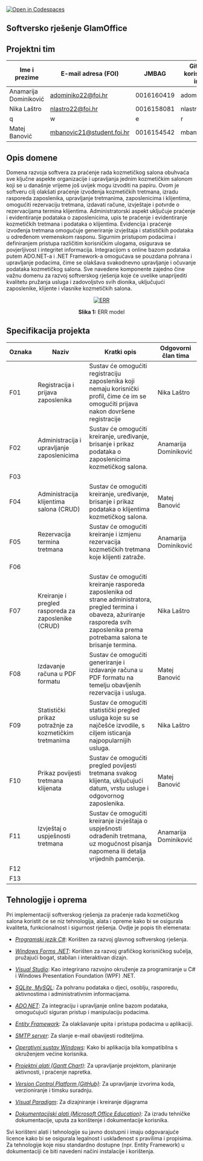 [![Open in Codespaces](https://classroom.github.com/assets/launch-codespace-2972f46106e565e64193e422d61a12cf1da4916b45550586e14ef0a7c637dd04.svg)](https://classroom.github.com/open-in-codespaces?assignment_repo_id=16557477)



## Softversko rješenje GlamOffice

## Projektni tim

Ime i prezime | E-mail adresa (FOI) | JMBAG | Github korisničko ime
------------  | ------------------- | ----- | ---------------------
Anamarija Dominiković | adominiko22@foi.hr | 0016160419 | adominiko22
Nika Laštro | nlastro22@foi.hr | 0016158081 | nlastro22
q | w | e | r
Matej Banović | mbanovic21@student.foi.hr | 0016154542 | mbanovic21

## Opis domene
Domena razvoja softvera za praćenje rada kozmetičkog salona obuhvaća sve ključne aspekte organizacije i upravljanja jednim kozmetičkim salonom koji se u današnje vrijeme još uvijek mogu izvoditi na papiru. Ovom je softveru cilj olakšati praćenje izvođenja kozmetičkih tretmana, izradu rasporeda zaposlenika, upravljanje tretmanima, zaposlenicima i klijentima, omogućiti rezervaciju tretmana, izdavati račune, izvještaje i potvrde o rezervacijama termina klijentima. Administratorski aspekt uključuje praćenje i evidentiranje podataka o zaposlenicima, upis te praćenje i evidentiranje kozmetičkih tretmana i podataka o klijentima. Evidencija i praćenje izvođenja tretmana omogućuje generiranje izvještaja i statističkih podataka u određenom vremenskom rasponu. Sigurnim pristupom podacima i definiranjem pristupa različitim korisničkim ulogama, osigurava se povjerljivost i integritet informacija. Integracijom s online bazom podataka putem ADO.NET-a i .NET Framework-a omogućava se pouzdana pohrana i upravljanje podacima, čime se olakšava svakodnevno upravljanje i očuvanje podataka kozmetičkog salona. Sve navedene komponente zajedno čine važnu domenu za razvoj softverskog rješenja koje će uvelike unaprijediti kvalitetu pružanja usluga i zadovoljstvo svih dionika, uključujući zaposlenike, klijente i vlasnike kozmetičkih salona.

<p align="center">
  <a href="https://github.com/foivz/rpp24-adominiko-kuremovic-nlastro-mbanovic/blob/master-docs/Documentation/ERRv1.4.jpg.png">
    <img src="https://github.com/foivz/rpp24-adominiko-kuremovic-nlastro-mbanovic/blob/master-docs/Documentation/ERRv1.4.jpg.png" alt="ERR">
  </a>
</p>

<p align="center">
  <strong>Slika 1:</strong> ERR model
</p>

## Specifikacija projekta


Oznaka | Naziv | Kratki opis | Odgovorni član tima
------ | ----- | ----------- | -------------------
F01 | Registracija i prijava zaposlenika | Sustav će omogućiti registraciju zaposlenika koji nemaju korisnički profil, čime će im se omogućiti prijava nakon dovršene registracije | Nika Laštro
F02 | Administracija i upravljanje zaposlenicima | Sustav će omogućiti kreiranje, uređivanje, brisanje i prikaz podataka o zaposlenicima kozmetičkog salona. | Anamarija Dominiković
F03 |
F04 | Administracija klijentima salona (CRUD) | Sustav će omogućiti kreiranje, uređivanje, brisanje i prikaz podataka o klijentima kozmetičkog salona. | Matej Banović
F05 | Rezervacija termina tretmana | Sustav će omogućiti kreiranje i izmjenu rezervacija kozmetičkih tretmana koje klijenti zatraže. | Anamarija Dominiković
F06 |
F07 | Kreiranje i pregled rasporeda za zaposlenike (CRUD) | Sustav će omogućiti kreiranje rasporeda zaposlenika od strane administratora,  pregled termina i obaveza, ažuriranje rasporeda svih zaposlenika prema potrebama salona te brisanje termina. | Nika Laštro
F08 | Izdavanje računa u PDF formatu | Sustav će omogućiti generiranje i izdavanje računa u PDF formatu na temelju obavljenih rezervacija i usluga. | Matej Banović
F09 | Statistički prikaz potražnje za kozmetičkim tretmanima | Sustav će omogućiti statistički pregled usluga koje su se najčešće izvodile, s ciljem isticanja najpopularnijih usluga. | Nika Laštro
F10 | Prikaz povijesti tretmana klijenata | Sustav će omogućiti pregled povijesti tretmana svakog klijenta, uključujući datum, vrstu usluge i odgovornog zaposlenika. | Matej Banović
F11 | Izvještaj o uspješnosti tretmana | Sustav će omogućiti kreiranje izvještaja o uspješnosti odrađenih tretmana, uz mogućnost pisanja napomena ili detalja vrijednih pamćenja. | Anamarija Dominiković
F12 |
F13 | 

## Tehnologije i oprema
Pri implementaciji softverskog rješenja za praćenje rada kozmetičkog salona koristit će se niz tehnologija, alata i opreme kako bi se osigurala kvaliteta, funkcionalnost i sigurnost rješenja. Ovdje je popis tih elemenata:

* [*Programski jezik C#*](https://learn.microsoft.com/en-us/visualstudio/get-started/csharp/?view=vs-2022): Korišten za razvoj glavnog softverskog rješenja.

* [*Windows Forms .NET*](https://learn.microsoft.com/en-us/dotnet/desktop/winforms/overview/?view=netdesktop-7.0): Korišten za razvoj grafičkog korisničkog sučelja, pružajući bogat, stabilan i interaktivan dizajn.

* [*Visual Studio*](https://visualstudio.microsoft.com/): Kao integrirano razvojno okruženje za programiranje u C# i Windows Presentation Foundation (WPF) .NET.

* [*SQLite, MySQL*](https://sqlitebrowser.org/): Za pohranu podataka o djeci, osoblju, rasporedu, aktivnostima i administrativnim informacijama.

* [*ADO.NET*](https://learn.microsoft.com/en-us/dotnet/framework/data/adonet/ado-net-overview): Za integraciju i upravljanje online bazom podataka, omogućujući siguran pristup i manipulaciju podacima.

* [*Entity Framework*](https://learn.microsoft.com/en-us/ef/): Za olakšavanje upita i pristupa podacima u aplikaciji.

* [*SMTP server*](https://support.google.com/a/answer/176600?hl=en): Za slanje e-mail obavijesti roditeljima.

* [*Operativni sustav Windows*](https://www.microsoft.com/en-us/windows?r=1): Kako bi aplikacija bila kompatibilna s okruženjem većine korisnika.

* [*Projektni alati (Gantt Chart)*](https://www.onlinegantt.com/#/gantt): Za upravljanje projektom, planiranje aktivnosti, i praćenje napretka.

* [*Version Control Platform (GitHub)*](https://github.com/): Za upravljanje izvorima koda, verzioniranje i timsku suradnju.

* [*Visual Paradigm*](https://www.visual-paradigm.com/whats-new/): Za dizajniranje i kreiranje dijagrama

* [*Dokumentacijski alati (Microsoft Office Education)*](https://www.microsoft.com/en-us/education/products/microsoft-365): Za izradu tehničke dokumentacije, uputa za korištenje i dokumentacije korisnika.

Svi korišteni alati i tehnologije su javno dostupni i imaju odgovarajuće licence kako bi se osigurala legalnost i usklađenost s pravilima i propisima. Za tehnologije koje nisu standardno dostupne (npr. Entity Framework) u dokumentaciji će biti navedeni načini instalacije i korištenja.
